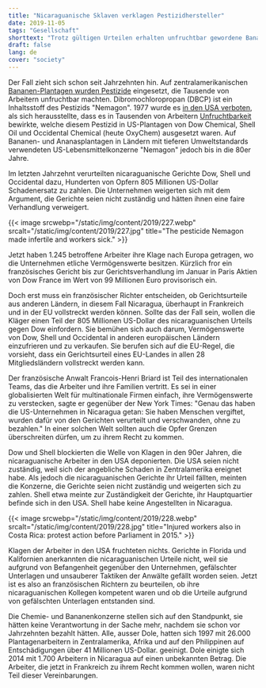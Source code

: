 ```yaml
---
title: "Nicaraguanische Sklaven verklagen Pestizidhersteller"
date: 2019-11-05
tags: "Gesellschaft"
shorttext: "Trotz gültigen Urteilen erhalten unfruchtbar gewordene Bananen-Arbeiter kein Geld. Jetzt klagen sie in Frankreich."
draft: false
lang: de
cover: "society"
---
```


Der Fall zieht sich schon seit Jahrzehnten hin. Auf zentralamerikanischen [Bananen-Plantagen wurden Pestizide](https://beyondpesticides.org/dailynewsblog/2019/10/banana-workers-made-sterile-from-pesticide-sue-dow-in-france/ "Banana Workers Made Sterile from Pesticide Sue Dow in France") eingesetzt, die Tausende von Arbeitern unfruchtbar machten. Dibromochloropropan (DBCP) ist ein Inhaltsstoff des Pestizids "Nemagon". 1977 wurde es [in den USA verboten](https://www.ncbi.nlm.nih.gov/pubmed/7015501 "Dibromochloropropane: a review."), als sich herausstellte, dass es in Tausenden von Arbeitern [Unfruchtbarkeit](https://www.nytimes.com/2019/09/19/business/energy-environment/dow-chemical-pesticide-banana-workers.html "Sterilized Workers Seek to Collect Damages Against Dow Chemical in France") bewirkte, welche diesem Pestizid in US-Plantagen von Dow Chemical, Shell Oil und Occidental Chemical (heute OxyChem) ausgesetzt waren. Auf Bananen- und Ananasplantagen in Ländern mit tieferen Umweltstandards verwendeten US-Lebensmittelkonzerne "Nemagon" jedoch bis in die 80er Jahre.

Im letzten Jahrzehnt verurteilten nicaraguanische Gerichte Dow, Shell und Occidental dazu, Hunderten von Opfern 805 Millionen US-Dollar Schadenersatz zu zahlen. Die Unternehmen weigerten sich mit dem Argument, die Gerichte seien nicht zuständig und hätten ihnen eine faire Verhandlung verweigert.

{{< image srcwebp="/static/img/content/2019/227.webp" srcalt="/static/img/content/2019/227.jpg" title="The pesticide Nemagon made infertile and workers sick." >}}

Jetzt haben 1.245 betroffene Arbeiter ihre Klage nach Europa getragen, wo die Unternehmen etliche Vermögenswerte besitzen. Kürzlich fror ein französisches Gericht bis zur Gerichtsverhandlung im Januar in Paris Aktien von Dow France im Wert von 99 Millionen Euro provisorisch ein.

Doch erst muss ein französischer Richter entscheiden, ob Gerichtsurteile aus anderen Ländern, in diesem Fall Nicaragua, überhaupt in Frankreich und in der EU vollstreckt werden können. Sollte das der Fall sein, wollen die Kläger einen Teil der 805 Millionen US-Dollar des nicaraguanischen Urteils gegen Dow einfordern. Sie bemühen sich auch darum, Vermögenswerte von Dow, Shell und Occidental in anderen europäischen Ländern einzufrieren und zu verkaufen. Sie berufen sich auf die EU-Regel, die vorsieht, dass ein Gerichtsurteil eines EU-Landes in allen 28 Mitgliedsländern vollstreckt werden kann.

Der französische Anwalt Francois-Henri Briard ist Teil des internationalen Teams, das die Arbeiter und ihre Familien vertritt. Es sei in einer globalisierten Welt für multinationale Firmen einfach, ihre Vermögenswerte zu verstecken, sagte er gegenüber der New York Times: "Genau das haben die US-Unternehmen in Nicaragua getan: Sie haben Menschen vergiftet, wurden dafür von den Gerichten verurteilt und verschwanden, ohne zu bezahlen." In einer solchen Welt sollten auch die Opfer Grenzen überschreiten dürfen, um zu ihrem Recht zu kommen.

Dow und Shell blockierten die Welle von Klagen in den 90er Jahren, die nicaraguanische Arbeiter in den USA deponierten. Die USA seien nicht zuständig, weil sich der angebliche Schaden in Zentralamerika ereignet habe. Als jedoch die nicaraguanischen Gerichte ihr Urteil fällten, meinten die Konzerne, die Gerichte seien nicht zuständig und weigerten sich zu zahlen. Shell etwa meinte zur Zuständigkeit der Gerichte, ihr Hauptquartier befinde sich in den USA. Shell habe keine Angestellten in Nicaragua.

{{< image srcwebp="/static/img/content/2019/228.webp" srcalt="/static/img/content/2019/228.jpg" title="Injured workers also in Costa Rica: protest action before Parliament in 2015." >}}

Klagen der Arbeiter in den USA fruchteten nichts. Gerichte in Florida und Kalifornien anerkannten die nicaraguanischen Urteile nicht, weil sie aufgrund von Befangenheit gegenüber den Unternehmen, gefälschter Unterlagen und unsauberer Taktiken der Anwälte gefällt worden seien. Jetzt ist es also an französischen Richtern zu beurteilen, ob ihre nicaraguanischen Kollegen kompetent waren und ob die Urteile aufgrund von gefälschten Unterlagen entstanden sind.

Die Chemie- und Bananenkonzerne stellen sich auf den Standpunkt, sie hätten keine Verantwortung in der Sache mehr, nachdem sie schon vor Jahrzehnten bezahlt hätten. Alle, ausser Dole, hatten sich 1997 mit 26.000 Plantagenarbeitern in Zentralamerika, Afrika und auf den Philippinen auf Entschädigungen über 41 Millionen US-Dollar. geeinigt. Dole einigte sich 2014 mit 1.700 Arbeitern in Nicaragua auf einen unbekannten Betrag. Die Arbeiter, die jetzt in Frankreich zu ihrem Recht kommen wollen, waren nicht Teil dieser Vereinbarungen.
